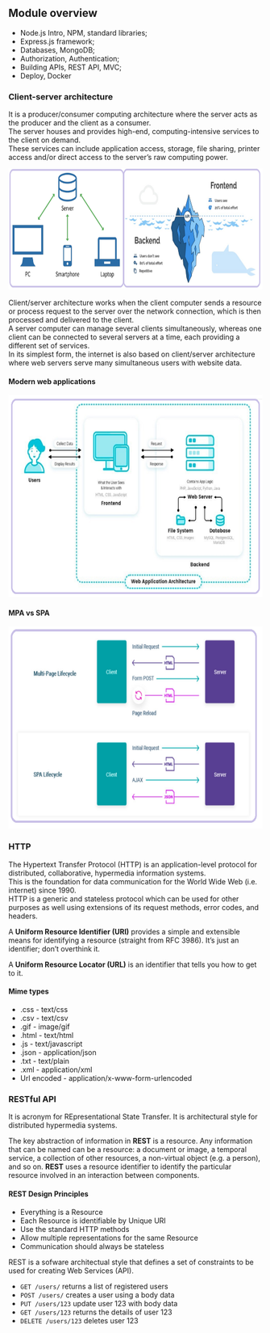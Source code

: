 ## Module overview

* Node.js Intro, NPM, standard libraries;
* Express.js framework; 
* Databases, MongoDB;
* Authorization, Authentication;
* Building APIs, REST API, MVC; 
* Deploy, Docker


### Client-server architecture

It is a producer/consumer computing architecture where the server acts as the producer and the client as a consumer.\
The server houses and provides high-end, computing-intensive services to the client on demand.\
These services can include application access, storage, file sharing, printer access and/or direct access to the server’s raw computing power.

<p align="center">
  <img src="https://github.com/SKindij/SKindij/blob/main/recources/client-server-architecture.jpg" 
    title="client-server architecture" alt="client-server architecture" width="800" height="240"/>  
</p> 

Client/server architecture works when the client computer sends a resource or process request to the server over the network connection, which is then processed and delivered to the client.\
A server computer can manage several clients simultaneously, whereas one client can be connected to several servers at a time, each providing a different set of services.\
In its simplest form, the internet is also based on client/server architecture where web servers serve many simultaneous users with website data.


#### Modern web applications

<p align="center">
  <img src="https://github.com/SKindij/SKindij/blob/main/recources/modern-web-application.jpg" 
    title="modern web-application" alt="modern web-application" width="700" height="400"/>  
</p> 

#### MPA vs SPA

<p align="center">
  <img src="https://github.com/SKindij/SKindij/blob/main/recources/MPA-vs-SPA.jpg" 
    title="MPA vs SPA" alt="MPA vs SPA" width="700" height="400"/>  
</p> 


### HTTP

The Hypertext Transfer Protocol (HTTP) is an application-level protocol for distributed, collaborative, hypermedia information systems.\
This is the foundation for data communication for the World Wide Web (i.e. internet) since 1990.\
HTTP is a generic and stateless protocol which can be used for other purposes as well using extensions of its request methods, error codes, and headers.


A **Uniform Resource Identifier (URI)** provides a simple and extensible means for identifying a resource (straight from RFC 3986). It’s just an identifier; don’t overthink it.

A **Uniform Resource Locator (URL)** is an identifier that tells you how to get to it.



#### Mime types

- .css - text/css
- .csv - text/csv
- .gif - image/gif
- .html - text/html
- .js - text/javascript
- .json - application/json
- .txt - text/plain
- .xml - application/xml
- Url encoded - application/x-www-form-urlencoded


### RESTful API

It is acronym for REpresentational State Transfer. It is architectural style for distributed hypermedia systems.

The key abstraction of information in **REST** is a resource. Any information that can be named can be a resource: a document or image, a temporal service, a collection of other resources, a non-virtual 
object (e.g. a person), and so on. **REST** uses a resource identifier to identify the particular resource involved in an interaction between components.

#### REST Design Principles

* Everything is a Resource
* Each Resource is identifiable by Unique URI
* Use the standard HTTP methods
* Allow multiple representations for the same Resource
* Communication should always be stateless

REST is a sofware architectual style that defines a set of constraints to be used for creating Web Services (API).

+ ``GET /users/`` returns a list of registered users
+ ``POST /users/`` creates a user using a body data
+ ``PUT /users/123`` update user 123 with body data
+ ``GET /users/123`` returns the details of user 123
+ ``DELETE /users/123`` deletes user 123





